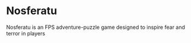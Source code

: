 Nosferatu
=========

Nosferatu is an FPS adventure-puzzle game designed to inspire fear and terror in players